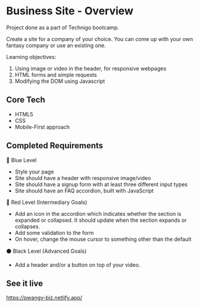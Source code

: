 # Business Site - Overview
Project done as a part of Technigo bootcamp.

Create a site for a company of your choice. You can come up with your own fantasy company or use an existing one.

Learning objectives:
1. Using image or video in the header, for responsive webpages
2. HTML forms and simple requests
3. Modifying the DOM using Javascript


## Core Tech
- HTML5
- CSS
- Mobile-First approach


## Completed Requirements
🔵 Blue Level
- Style your page
- Site should have a header with responsive image/video
- Site should have a signup form with at least three different input types
- Site should have an FAQ accordion, built with JavaScript

🔴 Red Level (Intermediary Goals)
- Add an icon in the accordion which indicates whether the section is expanded or collapsed. It should update when the section expands or collapses.
- Add some validation to the form
- On hover, change the mouse cursor to something other than the default

⚫ Black Level (Advanced Goals)
- Add a header and/or a button on top of your video.


## See it live
https://pwangy-biz.netlify.app/
